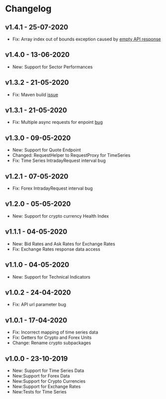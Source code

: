 # Changelog

## v1.4.1 - 25-07-2020

- Fix: Array index out of bounds exception caused by [empty API response](https://github.com/crazzyghost/alphavantage-java/issues/9)

## v1.4.0 - 13-06-2020

- New: Support for Sector Performances

## v1.3.2 - 21-05-2020

- Fix: Maven build [issue](https://github.com/crazzyghost/alphavantage-java/issues/6)

## v1.3.1 - 21-05-2020

- Fix: Multiple async requests for enpoint [bug](https://github.com/crazzyghost/alphavantage-java/issues/8)

## v1.3.0 - 09-05-2020

- New: Support for Quote Endpoint
- Changed: RequestHelper to RequestProxy for TimeSeries
- Fix: Time Series IntradayRequest interval bug

## v1.2.1 - 07-05-2020

- Fix: Forex IntradayRequest interval bug

## v1.2.0 - 05-05-2020

- New: Support for crypto currency Health Index

## v1.1.1 - 04-05-2020

- New: Bid Rates and Ask Rates for Exchange Rates
- Fix: Exchange Rates response data access

## v1.1.0 - 04-05-2020

- New: Support for Technical Indicators

## v1.0.2 - 24-04-2020

- Fix: API url parameter bug

## v1.0.1 - 17-04-2020

- Fix: Incorrect mapping of time series data
- Fix: Getters for Crypto and Forex Units
- Change: Rename crypto subpackages

## v1.0.0 - 23-10-2019

- New: Support for Time Series Data
- New:Support for Forex Data
- New:Support for Crypto Currencies
- New:Support for Exchange Rates
- New:Tests for Time Series

